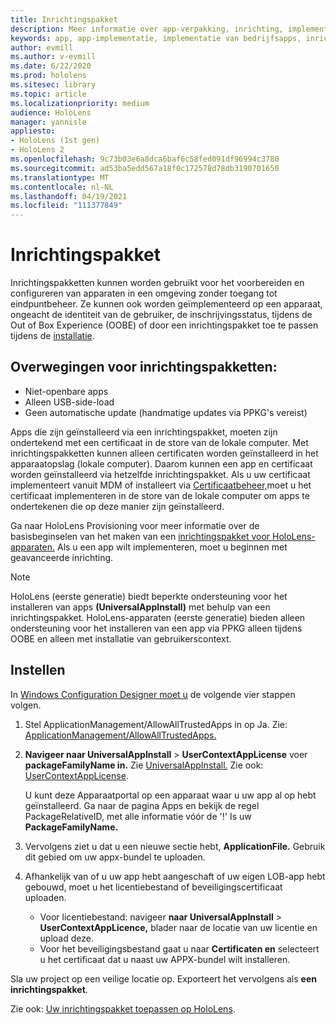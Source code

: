 ```yaml
---
title: Inrichtingspakket
description: Meer informatie over app-verpakking, inrichting, implementatie en implementatie van bedrijfsapps voor HoloLens-apparaten.
keywords: app, app-implementatie, implementatie van bedrijfsapps, inrichting
author: evmill
ms.author: v-evmill
ms.date: 6/22/2020
ms.prod: hololens
ms.sitesec: library
ms.topic: article
ms.localizationpriority: medium
audience: HoloLens
manager: yannisle
appliesto:
- HoloLens (1st gen)
- HoloLens 2
ms.openlocfilehash: 9c73b03e6a8dca6baf6c58fed091df96994c3780
ms.sourcegitcommit: ad53ba5edd567a18f0c172578d78db3190701650
ms.translationtype: MT
ms.contentlocale: nl-NL
ms.lasthandoff: 04/19/2021
ms.locfileid: "111377849"
---
```

# <a name="provisioning-package"></a>Inrichtingspakket

Inrichtingspakketten kunnen worden gebruikt voor het voorbereiden en configureren van apparaten in een omgeving zonder toegang tot eindpuntbeheer. Ze kunnen ook worden geïmplementeerd op een apparaat, ongeacht de identiteit van de gebruiker, de inschrijvingsstatus, tijdens de Out of Box Experience (OOBE) of door een inrichtingspakket toe te passen tijdens de [installatie](https://docs.microsoft.com/hololens/hololens-provisioning##apply-a-provisioning-package-to-hololens-during-setup).

## <a name="provisioning-packages-considerations"></a>Overwegingen voor inrichtingspakketten:

* Niet-openbare apps
* Alleen USB-side-load
* Geen automatische update (handmatige updates via PPKG's vereist)

Apps die zijn geïnstalleerd via een inrichtingspakket, moeten zijn ondertekend met een certificaat in de store van de lokale computer. Met inrichtingspakketten kunnen alleen certificaten worden geïnstalleerd in het apparaatopslag (lokale computer). Daarom kunnen een app en certificaat worden geïnstalleerd via hetzelfde inrichtingspakket. Als u uw certificaat implementeert vanuit MDM of installeert via [Certificaatbeheer,](certificate-manager.md)moet u het certificaat implementeren in de store van de lokale computer om apps te ondertekenen die op deze manier zijn geïnstalleerd.

Ga naar HoloLens Provisioning voor meer informatie over de basisbeginselen van het maken van een [inrichtingspakket voor HoloLens-apparaten.](https://docs.microsoft.com/hololens/hololens-provisioning) Als u een app wilt implementeren, moet u beginnen met geavanceerde inrichting.

> [!NOTE]
> HoloLens (eerste generatie) biedt beperkte ondersteuning voor het installeren van apps **(UniversalAppInstall)** met behulp van een inrichtingspakket. HoloLens-apparaten (eerste generatie) bieden alleen ondersteuning voor het installeren van een app via PPKG alleen tijdens OOBE en alleen met installatie van gebruikerscontext.

## <a name="setup"></a>Instellen

In [Windows Configuration Designer moet u](https://www.microsoft.com/store/productId/9NBLGGH4TX22) de volgende vier stappen volgen.

1. Stel ApplicationManagement/AllowAllTrustedApps in op Ja. Zie: [ApplicationManagement/AllowAllTrustedApps.](https://docs.microsoft.com/windows/client-management/mdm/policy-csp-applicationmanagement#applicationmanagement-allowalltrustedapps)

2. **Navigeer naar UniversalAppInstall**  >  **UserContextAppLicense** voer **packageFamilyName in.** Zie [UniversalAppInstall.](https://docs.microsoft.com/windows/configuration/wcd/wcd-universalappinstall) Zie ook: [UserContextAppLicense](https://docs.microsoft.com/windows/configuration/wcd/wcd-universalappinstall#usercontextapplicense).

   U kunt deze Apparaatportal op een apparaat waar u uw app al op hebt geïnstalleerd. Ga naar de pagina Apps en bekijk de regel PackageRelativeID, met alle informatie vóór de '!' Is uw **PackageFamilyName.**

3. Vervolgens ziet u dat u een nieuwe sectie hebt, **ApplicationFile.** Gebruik dit gebied om uw appx-bundel te uploaden.

4. Afhankelijk van of u uw app hebt aangeschaft of uw eigen LOB-app hebt gebouwd, moet u het licentiebestand of beveiligingscertificaat uploaden.

    - Voor licentiebestand: navigeer **naar UniversalAppInstall**  >  **UserContextAppLicence,** blader naar de locatie van uw licentie en upload deze.
    - Voor het beveiligingsbestand gaat u naar **Certificaten en** selecteert u het certificaat dat u naast uw APPX-bundel wilt installeren.

Sla uw project op een veilige locatie op. Exporteert het vervolgens als **een inrichtingspakket**.   

Zie ook: [Uw inrichtingspakket toepassen op HoloLens](https://docs.microsoft.com/hololens/hololens-provisioning#apply-a-provisioning-package-to-hololens-during-setup).
